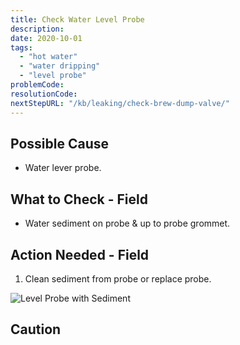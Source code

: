 ```yaml
---
title: Check Water Level Probe
description:
date: 2020-10-01
tags:
  - "hot water"
  - "water dripping"
  - "level probe"
problemCode: 
resolutionCode: 
nextStepURL: "/kb/leaking/check-brew-dump-valve/"
---
```

## Possible Cause

- Water lever probe.

## What to Check - Field

- Water sediment on probe & up to probe grommet.

## Action Needed - Field

1) Clean sediment from probe or replace probe.

![Level Probe with Sediment](/images/part-level-probe-discolored.jpg)

## Caution
